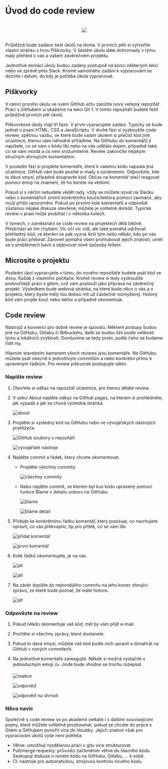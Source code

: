 # Úvod do code review

<div align="center" width="100%;"><br/><img src="./images/meme.jpg"><br/><br/></div>

Průběžně bude zadáno šest úkolů na doma. V prvních pěti si vytvoříte vlastní stránku s hrou Piškvorky. V šestém úkolu dáte dohromady v týmu malý přehled o vás a vašem závěrečném projektu.

Jednotlivé domácí úkoly budou zadány postupně na konci některých lekcí nebo ve zprávě přes Slack. Kromě samotného zadání k vypracování se dozvíte i datum, do kdy je potřeba úkola vypracovat.

## Piškvorky

V rámci prvního úkolu ve svém GitHub účtu založíte nový veřejný repozitář. Práci s GitHubem si ukážeme na lekci Git 1. V tomto repozitáři budete řešit průběžně prvních pět úkolů.

Piškvorkové úkoly mají tři fáze. V první vypracujete zadání. Typicky se bude jednat o psaní HTML, CSS a JavaScriptu. V druhé fázi si vyzkoušíte code review, zpětnou vazbu, ve které bude vaším úkolem si přečíst kód jiné účastnice, kterou vám náhodně přiřadíme. Na GitHubu do komentářů jí napíšete, co se vám v kódu líbí nebo na vás udělalo dojem, případně také, co se vám nezdá a co není srozumitelné. Review zakončíte nějakým stručným shrnujícím komentářem.

V poslední fázi si projdete komentáře, které k vašemu kódu napsala jiná účastnice. GitHub vám bude posílat e-maily s oznámením. Odpovězte, kde to dává smysl, případně doupravte kód. Občas na komentář stačí reagovat pomocí emoji na znamení, že ho berete na vědomí.

Pokud si s něčím nebudete vědět rady, vždy se můžete ozvat na Slacku nebo v komentářích zmínit konkrétního kouče/lektora pomocí zavináče, aby mu/jí přišlo upozornění. Pokud po prvním kole komentářů a odpovědí zůstanou nějaké diskuze otevřené, můžete je volitelně dořešit. Typické review v praxi může probíhat i v několika kolech.

V týmech, v zaměstnání se code review na projektech dělá běžně. Předchází se tím chybám. Víc očí víc vidí, ale také pomáhá udržovat přehledný kód, ve kterém se pak vyzná širší tým nebo někdo, kdo po vás bude práci přebírat. Zároveň pomáhá všem prohlubovat jejich znalosti, umět se o problémech bavit a objevovat nové způsoby řešení.

## Microsite o projektu

Poslední úkol vypracujete v týmu, do nového repozitáře budete psát kód ve dvou. Každá z vlastního počítače. Kromě review si tedy vyzkoušíte prokročilejší práci s gitem, což vám poslouží jako příprava na závěrečný projekt. Výsledkem bude webová stránka, na které bude něco o vás a o projektu, který byste měly tou dobou mít už částečně rozmyšlený. Hotový kód vám projde kouč nebo lektor a případně okomentuje.

## Code review

Nástrojů a konvencí pro dobré review je spoustu. Některé postupy budou jiné na GitHubu, Gitlabu či Bitbucketu, další se budou lišit podle velikosti týmu a lokálních zvyklostí. Domluvíme se tedy proto, podle čeho se budeme řídit my.

Hlavním stavebním kamenem všech reviews jsou komentáře. Na GitHubu můžete psát obecné k jednotlivým commitům a nebo konkrétní přímo k upraveným řádkům. Pro review piškvorek postupujte takto:

### Napište review

1. Otevřete si odkaz na repozitář účastnice, pro kterou děláte review.

1. V sekci About najděte odkaz na GitHub pages, na kterém si prohlédněte, jak vypadá a jak se chová výsledná stránka.

   ![about](./images/about.png)

1. Projděte si výsledný kód na GitHubu nebo ve vývojářských nástrojích prohlížeče.

   ![GitHub soubory v repozitáři](./images/repository-files.png)

   ![vývojářské nástroje](./images/devtools.png)

1. Najděte commit a řádek, který chcete okomentovat.

   - Projděte všechny commity.

     ![všechny commity](./images/all-commits.png)

   - Nebo najděte commit, ve kterém byl kus kódu upravený pomocí funkce Blame v detailu soboru na GitHubu.

     ![blame](./images/blame.png)

     ![blame detail](./images/blame-detail.png)

1. Přidejte ke konkrétnímu řádku komentář, který popisuje, co navrhujete opravit, co vás překvapilo, tip pro příště, co se vám líbí.

   ![přidat komentář](./images/add-comment.png)

   ![první komentář](./images/comment.png)

1. Kolik řádků okomentujete, je na vás.

   ![alt](./images/alt.png)

   ![alt](./images/bem.png)

1. Na závěr dopište do nejnovějšího commitu na jeho konec shnující zprávu, ze které bude poznat, že máte hotovo.

   ![alt](./images/summary.png)

### Odpovězte na review

1. Pokud někdo okomentuje váš kód, měl by vám přijít e-mail.

1. Pročtěte si všechny zprávy, které dostanete.

1. Pokud to dává smysl, můžete váš kód podle nich upravit a donahrát na GitHub v nových commitech.

1. Na jednotlivé komentáře zareagujte. Někde si možná vystačíte s jednoduchým emoji 👍. Jinde bude vhodné se trochu rozepsat.

   ![reakce](./images/reactions.png)

   ![odpověď](./images/response.png)

   ![odpověď na shrnutí](./images/summary-response.png)

### Něco navíc

Společně s code review se po akademii setkáte i s dalšími souvisejícími pojmy, které můžete volitelně prozkoumat, pokud se chcete do práce s Gitem a GitHubem ponořit více do hloubky. Jejich znalost však pro vypracování úkolů výše není potřeba.

- Větve: umožňují rozdělanou práci v gitu více strukturovat.
- Pull/merge requesty: průvodci začleněním větve do hlavního kódu. Seskupují diskuze o novém kódu na GitHubu, Gitlabu, … k sobě.
- CI: nástroje pro automatickou, strojovou kontrolu nového kódu.

